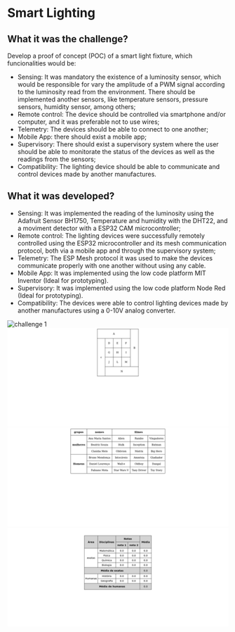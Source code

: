 # Smart Lighting

## What it was the challenge?
Develop a proof of concept (POC) of a smart light fixture, which funcionalities would be:

- Sensing: It was mandatory the existence of a luminosity sensor, which would be responsible for vary the amplitude of a PWM signal according to the luminosity read from the environment. There should be implemented another sensors, like temperature sensors, pressure sensors, humidity sensor, among others;
- Remote control: The device should be controlled via smartphone and/or computer, and it was preferable not to use wires;
- Telemetry: The devices should be able to connect to one another;
- Mobile App: there should exist a mobile app;
- Supervisory: There should exist a supervisory system where the user should be able to monitorate the status of the devices as well as the readings from the sensors;
- Compatibility: The lighting device should be able to communicate and control devices made by another manufactures.

## What it was developed?

- Sensing: It was implemented the reading of the luminosity using the Adafruit Sensor BH1750, Temperature and humidity with the DHT22, and a moviment detector with a ESP32 CAM microcontroller;
- Remote control: The lighting devices were successfully remotely controlled using the ESP32 microcontroller and its mesh communication protocol, both via a mobile app and through the supervisory system;
- Telemetry: The ESP Mesh protocol it was used to make the devices communicate properly with one another without using any cable.
- Mobile App: It was implemented using the low code platform MIT Inventor (Ideal for prototyping).
- Supervisory: It was implemented using the low code platform Node Red (Ideal for prototyping).
- Compatibility: The devices were able to control lighting devices made by another manufactures using a 0-10V analog converter.


<img src="https://github.com/Parafernalha/_Smart_Lighting_/Apprenticeship Journey/images/supervisorio.png" alt="challenge 1">
<img src="https://raw.githubusercontent.com/Parafernalha/table-challenges/main/images/desafio-dois.png" alt="challenge 1" >
<img src="https://github.com/Parafernalha/table-challenges/blob/main/images/exercicio-escopos-grupo.png" alt="exercicio" >
<img src="https://raw.githubusercontent.com/Parafernalha/table-challenges/main/images/desafio-quatro.png" alt="challenge 2" >
